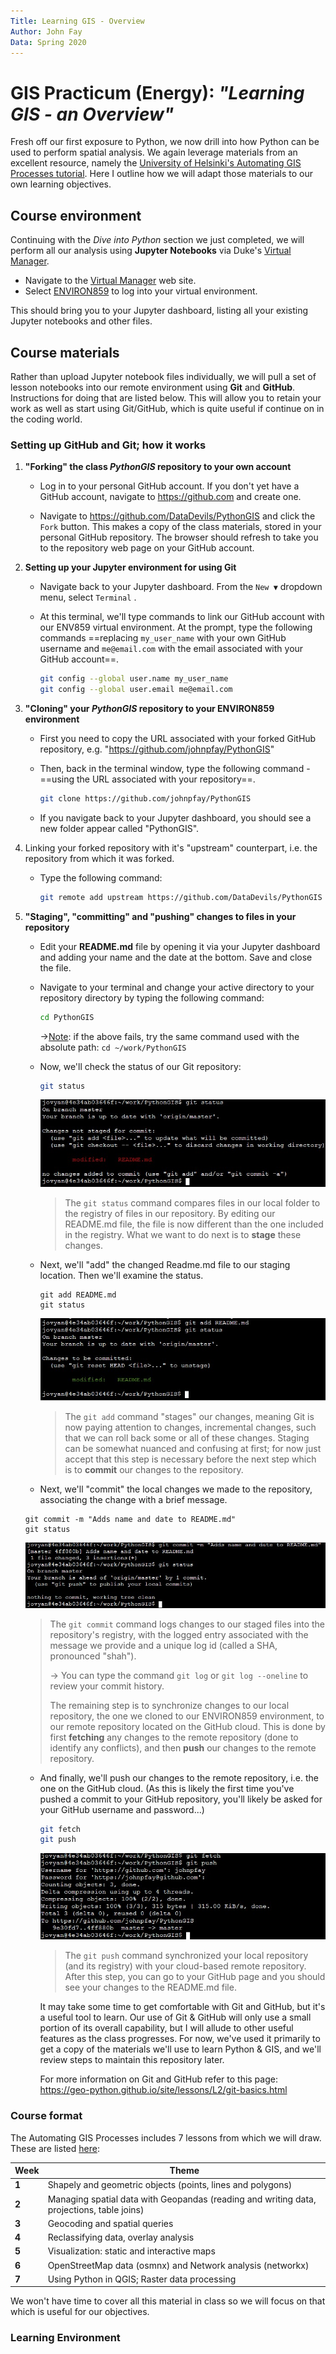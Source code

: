 ```yaml
---
Title: Learning GIS - Overview
Author: John Fay
Data: Spring 2020
---
```


# GIS Practicum (Energy): *"Learning GIS - an Overview"*

Fresh off our first exposure to Python, we now drill into how Python can be used to perform spatial analysis. We again leverage materials from an excellent resource, namely the [University of Helsinki's Automating GIS Processes tutorial](https://automating-gis-processes.github.io/site/index.html). Here I outline how we will adapt those materials to our own learning objectives. 



## Course environment

Continuing with the *Dive into Python* section we just completed, we will perform all our analysis using **Jupyter Notebooks** via Duke's [Virtual Manager](https://vm-manage.oit.duke.edu/containers).

* Navigate to the [Virtual Manager](https://vm-manage.oit.duke.edu/containers) web site.
* Select [ENVIRON859](https://vm-manage.oit.duke.edu/containers/environ859) to log into your virtual environment.

This should bring you to your Jupyter dashboard, listing all your existing Jupyter notebooks and other files. 



## Course materials

Rather than upload Jupyter notebook files individually, we will pull a set of lesson notebooks into our remote environment using **Git** and **GitHub**. Instructions for doing that are listed below. This will allow you to retain your work as well as start using Git/GitHub, which is quite useful if continue on in the coding world.

### Setting up GitHub and Git; how it works

1. **"Forking" the class *PythonGIS* repository to your own account**

   * Log in to your personal GitHub account. If you don't yet have a GitHub account, navigate to https://github.com and create one. 

   * Navigate to https://github.com/DataDevils/PythonGIS and click the `Fork` button. This makes a copy of the class materials, stored in your personal GitHub repository. The browser should refresh to take you to the repository web page on your GitHub account. 

2. **Setting up your Jupyter environment for using Git**

   * Navigate back to your Jupyter dashboard. From the `New ▼` dropdown menu, select `Terminal` .

   * At this terminal, we'll type commands to link our GitHub account with our ENV859 virtual environment. At the prompt, type the following commands ==replacing `my_user_name` with your own GitHub username and `me@email.com` with the email associated with your GitHub account==.

     ```bash
     git config --global user.name my_user_name
     git config --global user.email me@email.com
     ```

3. **"Cloning" your *PythonGIS* repository to your ENVIRON859 environment**

   * First you need to copy the URL associated with your forked GitHub repository, e.g. "https://github.com/johnpfay/PythonGIS"

   * Then, back in the terminal window, type the following command - ==using the URL associated with your repository==.

     ```bash
     git clone https://github.com/johnpfay/PythonGIS
     ```

   * If you navigate back to your Jupyter dashboard, you should see a new folder appear called "PythonGIS". 

4. Linking your forked repository with it's "upstream" counterpart, i.e. the repository from which it was forked.

   * Type the following command:

     ```bash
     git remote add upstream https://github.com/DataDevils/PythonGIS
     ```

5. **"Staging", "committing" and "pushing" changes to files in your repository**

   * Edit your **README.md** file by opening it via your Jupyter dashboard and adding your name and the date at the bottom. Save and close the file. 

   * Navigate to your terminal and change your active directory to your repository directory by typing the following command:

     ```bash
     cd PythonGIS
     ```

     →<u>Note</u>: if the above fails, try the same command used with the absolute path: `cd ~/work/PythonGIS`

   * Now, we'll check the status of our Git repository:

     ```bash
     git status
     ```

     ![Git status](./media/Git01.jpg)

     > The `git status` command compares files in our local folder to the registry of files in our repository. By editing our README.md file, the file is now different than the one included in the registry. What we want to do next is to **stage** these changes.  

   * Next, we'll "add" the changed Readme.md file to our staging location. Then we'll examine the status.

     ```
     git add README.md
     git status
     ```

     ![Git add](./media/Git02.jpg)

     > The `git add` command "stages" our changes, meaning Git is now paying attention to changes, incremental changes, such that we can roll back some or all of these changes. Staging can be somewhat nuanced and confusing at first; for now just accept that this step is necessary before the next step which is to **commit** our changes to the repository. 

   *  Next, we'll "commit" the local changes we made to the repository, associating the change with a brief message.

     ```
     git commit -m "Adds name and date to README.md"
     git status
     ```

     ![Git add](./media/Git03.jpg)

     > The `git commit` command logs changes to our staged files into the repository's registry, with the logged entry associated with the message we provide and a unique log id (called a SHA, pronounced "shah"). 
     >
     > → You can type the command `git log` or `git log --oneline` to review your commit history. 
     >
     > The remaining step is to synchronize changes to our local repository, the one we cloned to our ENVIRON859 environment, to our remote  repository located on the GitHub cloud. This is done by first **fetching** any changes to the remote repository (done to identify any conflicts), and then **push** our changes to the remote repository.

   * And finally, we'll push our changes to the remote repository, i.e. the one on the GitHub cloud. (As this is likely the first time you've pushed a commit to your GitHub repository, you'll likely be asked for your GitHub username and password...)

     ```bash
     git fetch 
     git push
     ```

     ![Git add](./media/Git04.jpg)

     > The `git push` command synchronized your local repository (and its registry) with your cloud-based remote repository. After this step, you can go to your GitHub page and you should see your changes to the README.md file.

     

     It may take some time to get comfortable with Git and GitHub, but it's a useful tool to learn. Our use of Git & GitHub will only use a small portion of its overall capability, but I will allude to other useful features as the class progresses. For now, we've used it primarily to get a copy of the materials we'll use to learn Python & GIS, and we'll review steps to maintain this repository later. 

     For more information on Git and GitHub refer to this page: https://geo-python.github.io/site/lessons/L2/git-basics.html







### Course format

The Automating GIS Processes includes 7 lessons from which we will draw. These are listed [here](https://automating-gis-processes.github.io/site/index.html#course-topics-by-week): 

| Week  | Theme                                                        |
| ----- | ------------------------------------------------------------ |
| **1** | Shapely and geometric objects (points, lines and polygons)   |
| **2** | Managing spatial data with Geopandas (reading and writing data, projections, table joins) |
| **3** | Geocoding and spatial queries                                |
| **4** | Reclassifying data, overlay analysis                         |
| **5** | Visualization: static and interactive maps                   |
| **6** | OpenStreetMap data (osmnx) and Network analysis (networkx)   |
| **7** | Using Python in QGIS; Raster data processing                 |

We won't have time to cover all this material in class so we will focus on that which is useful for our objectives. 



### Learning Environment